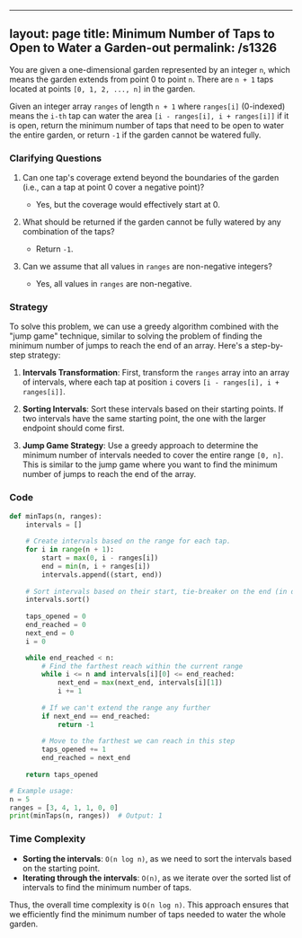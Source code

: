 
---
layout: page
title:  Minimum Number of Taps to Open to Water a Garden-out
permalink: /s1326
---

You are given a one-dimensional garden represented by an integer `n`, which means the garden extends from point 0 to point `n`. There are `n + 1` taps located at points `[0, 1, 2, ..., n]` in the garden.

Given an integer array `ranges` of length `n + 1` where `ranges[i]` (0-indexed) means the `i-th` tap can water the area `[i - ranges[i], i + ranges[i]]` if it is open, return the minimum number of taps that need to be open to water the entire garden, or return `-1` if the garden cannot be watered fully.

### Clarifying Questions

1. Can one tap's coverage extend beyond the boundaries of the garden (i.e., can a tap at point 0 cover a negative point)?
   - Yes, but the coverage would effectively start at 0.

2. What should be returned if the garden cannot be fully watered by any combination of the taps?
   - Return `-1`.

3. Can we assume that all values in `ranges` are non-negative integers?
   - Yes, all values in `ranges` are non-negative.

### Strategy

To solve this problem, we can use a greedy algorithm combined with the "jump game" technique, similar to solving the problem of finding the minimum number of jumps to reach the end of an array. Here's a step-by-step strategy:

1. **Intervals Transformation**: First, transform the `ranges` array into an array of intervals, where each tap at position `i` covers `[i - ranges[i], i + ranges[i]]`.

2. **Sorting Intervals**: Sort these intervals based on their starting points. If two intervals have the same starting point, the one with the larger endpoint should come first.

3. **Jump Game Strategy**: Use a greedy approach to determine the minimum number of intervals needed to cover the entire range `[0, n]`. This is similar to the jump game where you want to find the minimum number of jumps to reach the end of the array.

### Code

```python
def minTaps(n, ranges):
    intervals = []
    
    # Create intervals based on the range for each tap.
    for i in range(n + 1):
        start = max(0, i - ranges[i])
        end = min(n, i + ranges[i])
        intervals.append((start, end))
    
    # Sort intervals based on their start, tie-breaker on the end (in descending order for end).
    intervals.sort()
    
    taps_opened = 0
    end_reached = 0
    next_end = 0
    i = 0

    while end_reached < n:
        # Find the farthest reach within the current range
        while i <= n and intervals[i][0] <= end_reached:
            next_end = max(next_end, intervals[i][1])
            i += 1
        
        # If we can't extend the range any further
        if next_end == end_reached:
            return -1
        
        # Move to the farthest we can reach in this step
        taps_opened += 1
        end_reached = next_end
    
    return taps_opened

# Example usage:
n = 5
ranges = [3, 4, 1, 1, 0, 0]
print(minTaps(n, ranges))  # Output: 1
```

### Time Complexity

- **Sorting the intervals**: `O(n log n)`, as we need to sort the intervals based on the starting point.
- **Iterating through the intervals**: `O(n)`, as we iterate over the sorted list of intervals to find the minimum number of taps.

Thus, the overall time complexity is `O(n log n)`. This approach ensures that we efficiently find the minimum number of taps needed to water the whole garden.